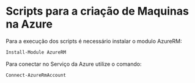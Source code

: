 # Scripts para a criação de Maquinas na Azure

Para a execução dos scripts é necessário instalar o modulo AzureRM:

```powershell
Install-Module AzureRM
```

Para conectar no Serviço da Azure  utilize o comando:

```powershell
Connect-AzureRmAccount
```